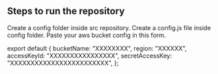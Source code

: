 ## Steps to run the repository

Create a config folder inside src repository.
Create a config.js file inside config folder.
Paste your aws bucket config in this form.


export default {
    bucketName: "XXXXXXXX",
    region: "XXXXXX",
    accessKeyId: "XXXXXXXXXXXXXXXX",
    secretAccessKey: "XXXXXXXXXXXXXXXXXXXXXXXX",
  };

